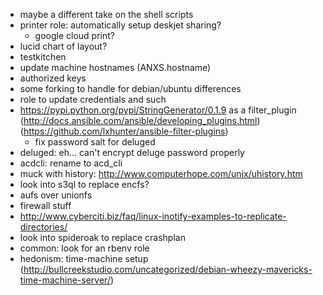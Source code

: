 - maybe a different take on the shell scripts
- printer role: automatically setup deskjet sharing?
  - google cloud print?
- lucid chart of layout?
- testkitchen
- update machine hostnames (ANXS.hostname)
- authorized keys
- some forking to handle for debian/ubuntu differences
- role to update credentials and such
- https://pypi.python.org/pypi/StringGenerator/0.1.9 as a filter_plugin (http://docs.ansible.com/ansible/developing_plugins.html) (https://github.com/lxhunter/ansible-filter-plugins)
  - fix password salt for deluged
- deluged: eh... can't encrypt deluge password properly
- acdcli: rename to acd_cli
- muck with history: http://www.computerhope.com/unix/uhistory.htm
- look into s3ql to replace encfs?
- aufs over unionfs
- firewall stuff
- http://www.cyberciti.biz/faq/linux-inotify-examples-to-replicate-directories/
- look into spideroak to replace crashplan
- common: look for an rbenv role
- hedonism: time-machine setup (http://bullcreekstudio.com/uncategorized/debian-wheezy-mavericks-time-machine-server/)
